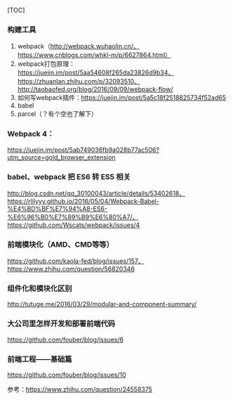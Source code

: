[TOC]

### 构建工具
1. webpack（http://webpack.wuhaolin.cn/、https://www.cnblogs.com/whkl-m/p/6627864.html）
2. webpack打包原理：https://juejin.im/post/5aa54608f265da23826d9b34、https://zhuanlan.zhihu.com/p/32093510、http://taobaofed.org/blog/2016/09/09/webpack-flow/
3. 如何写webpack插件：https://juejin.im/post/5a5c18f2518825734f52ad65
4. babel
5. parcel（？有个空也了解下）


### Webpack 4：
https://juejin.im/post/5ab749036fb9a028b77ac506?utm_source=gold_browser_extension
### babel、webpack 把 ES6 转 ES5 相关
http://blog.csdn.net/qq_30100043/article/details/53402618、https://rlilyyy.github.io/2016/05/04/Webpack-Babel-%E4%BD%BF%E7%94%A8-ES6-%E6%96%B0%E7%89%B9%E6%80%A7/、https://github.com/Wscats/webpack/issues/4
### 前端模块化（AMD、CMD等等）
https://github.com/kaola-fed/blog/issues/157、https://www.zhihu.com/question/56820346
### 组件化和模块化区别
http://tutuge.me/2016/03/29/modular-and-component-summary/
### 大公司里怎样开发和部署前端代码
https://github.com/fouber/blog/issues/6
### 前端工程——基础篇
https://github.com/fouber/blog/issues/10


参考：https://www.zhihu.com/question/24558375